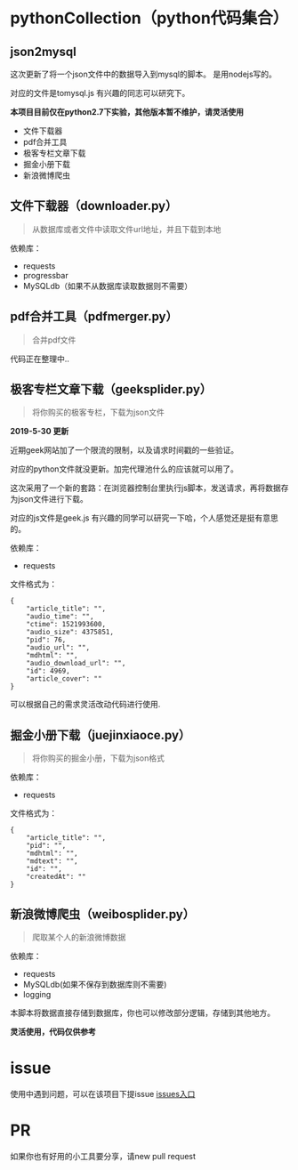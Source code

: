 # pythonCollection（python代码集合）

## json2mysql

这次更新了将一个json文件中的数据导入到mysql的脚本。 是用nodejs写的。

对应的文件是tomysql.js 有兴趣的同志可以研究下。


**本项目目前仅在python2.7下实验，其他版本暂不维护，请灵活使用**

- 文件下载器
- pdf合并工具
- 极客专栏文章下载
- 掘金小册下载
- 新浪微博爬虫

## 文件下载器（downloader.py）

>从数据库或者文件中读取文件url地址，并且下载到本地

依赖库：

- requests
- progressbar
- MySQLdb（如果不从数据库读取数据则不需要）


## pdf合并工具（pdfmerger.py）

>合并pdf文件

代码正在整理中..

## 极客专栏文章下载（geeksplider.py）

>将你购买的极客专栏，下载为json文件

**2019-5-30 更新**

近期geek网站加了一个限流的限制，以及请求时间戳的一些验证。

对应的python文件就没更新。加完代理池什么的应该就可以用了。

这次采用了一个新的套路：在浏览器控制台里执行js脚本，发送请求，再将数据存为json文件进行下载。

对应的js文件是geek.js  有兴趣的同学可以研究一下哈，个人感觉还是挺有意思的。



依赖库：

- requests

文件格式为：
```
{
    "article_title": "", 
    "audio_time": "", 
    "ctime": 1521993600, 
    "audio_size": 4375851, 
    "pid": 76, 
    "audio_url": "", 
    "mdhtml": "", 
    "audio_download_url": "", 
    "id": 4969, 
    "article_cover": ""
}
``` 

可以根据自己的需求灵活改动代码进行使用.

## 掘金小册下载（juejinxiaoce.py）

>将你购买的掘金小册，下载为json格式

依赖库：

- requests

文件格式为：

```
{
    "article_title": "", 
    "pid": "", 
    "mdhtml": "", 
    "mdtext": "", 
    "id": "", 
    "createdAt": ""
}
```

## 新浪微博爬虫（weibosplider.py）

>爬取某个人的新浪微博数据

依赖库：

- requests
- MySQLdb(如果不保存到数据库则不需要)
- logging

本脚本将数据直接存储到数据库，你也可以修改部分逻辑，存储到其他地方。

**灵活使用，代码仅供参考**

# issue

使用中遇到问题，可以在该项目下提issue [issues入口](https://github.com/maixiaojie/pythonCollection/issues)


# PR

如果你也有好用的小工具要分享，请new pull request
